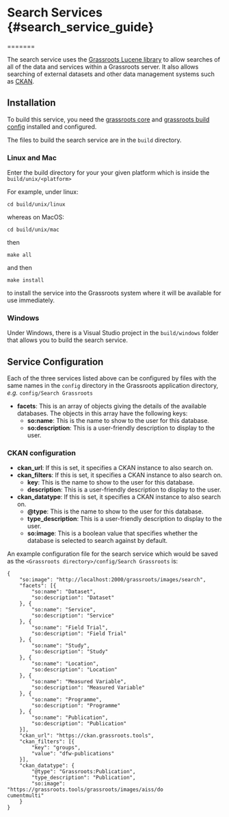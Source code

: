 # Search Services {#search_service_guide}
=======


The search service uses the [Grassroots Lucene library](https://github.com/TGAC/grassroots-lucene.git) to allow searches
of all of the data and services within a Grassroots server. It also allows searching of external datasets and other data management systems such as [CKAN](https://ckan.org/).

## Installation

To build this service, you need the [grassroots core](https://github.com/TGAC/grassroots-core) and [grassroots build config](https://github.com/TGAC/grassroots-build-config) installed and configured. 

The files to build the search service are in the `build` directory. 

### Linux and Mac

Enter the build directory for your your given platform which is inside the `build/unix/<platform>` 

For example, under linux:

```
cd build/unix/linux
```

whereas on MacOS:

```
cd build/unix/mac
```

then

```
make all
```

and then 

```
make install
```

to install the service into the Grassroots system where it will be available for use immediately.


### Windows

Under Windows, there is a Visual Studio project in the `build/windows` folder that allows you to
build the search service.

## Service Configuration

Each of the three services listed above can be configured by files with the same names in the 
`config` directory in the Grassroots application directory, *e.g.* `config/Search Grassroots`

 * **facets**: This is an array of objects giving the details of the available databases. The objects in this array have the following keys:
    * **so:name**:  This is the name to show to the user for this database. 
    * **so:description**: This is a user-friendly description to display to the user.

### CKAN configuration

 * **ckan_url**: If this is set, it specifies a CKAN instance to also search on.
 * **ckan_filters**: If this is set, it specifies a CKAN instance to also search on.
    * **key**:  This is the name to show to the user for this database. 
    * **description**: This is a user-friendly description to display to the user.
 * **ckan_datatype**: If this is set, it specifies a CKAN instance to also search on.
    * **@type**:  This is the name to show to the user for this database. 
    * **type_description**: This is a user-friendly description to display to the user.
    * **so:image**: This is a boolean value that specifies whether the database is selected to search against by default. 

An example configuration file for the search service which would be saved as the ```<Grassroots directory>/config/Search Grassroots``` is:

~~~{.json}
{
	"so:image": "http://localhost:2000/grassroots/images/search",
	"facets": [{
		"so:name": "Dataset",
		"so:description": "Dataset"
	}, {
		"so:name": "Service",
		"so:description": "Service"
	}, {
		"so:name": "Field Trial",
		"so:description": "Field Trial"
	}, {
		"so:name": "Study",
		"so:description": "Study"
	}, {
		"so:name": "Location",
		"so:description": "Location"
	}, {
		"so:name": "Measured Variable",
		"so:description": "Measured Variable"
	}, {
		"so:name": "Programme",
		"so:description": "Programme"
	}, {
		"so:name": "Publication",
		"so:description": "Publication"
	}],
	"ckan_url": "https://ckan.grassroots.tools",
	"ckan_filters": [{
		"key": "groups",
		"value": "dfw-publications"
	}],
	"ckan_datatype": {
		"@type": "Grassroots:Publication",
		"type_description": "Publication",
		"so:image": "https://grassroots.tools/grassroots/images/aiss/do
cumentmulti"
	}
}

~~~
